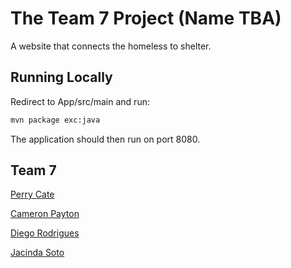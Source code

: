 # The Team 7 Project (Name TBA)

A website that connects the homeless to shelter.

## Running Locally

Redirect to App/src/main and run:

```bash
mvn package exc:java
```
The application should then run on port 8080.


## Team 7
[Perry Cate](https://github.com/perrycate)

[Cameron Payton](https://github.com)

[Diego Rodrigues](https://github.com/diegoro1)

[Jacinda Soto](https://github.com)
